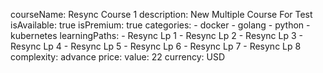 courseName: Resync Course 1
description: New Multiple Course For Test
isAvailable: true
isPremium: true
categories: 
    - docker
    - golang
    - python
    - kubernetes
learningPaths: 
    - Resync Lp 1
    - Resync Lp 2
    - Resync Lp 3
    - Resync Lp 4
    - Resync Lp 5
    - Resync Lp 6
    - Resync Lp 7
    - Resync Lp 8
complexity: advance
price: 
  value: 22
  currency: USD
